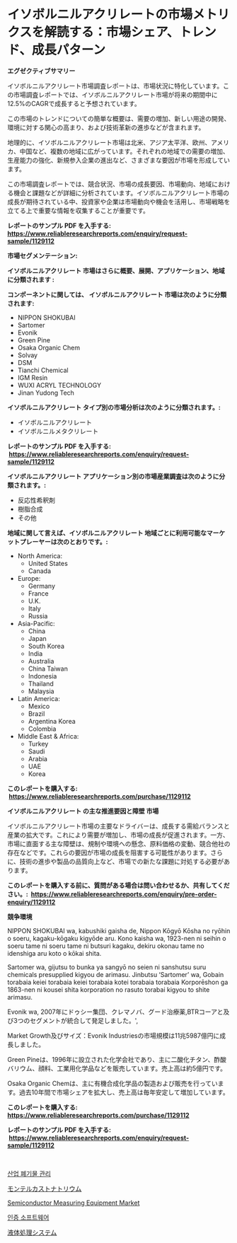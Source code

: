 <p><h1>イソボルニルアクリレートの市場メトリクスを解読する：市場シェア、トレンド、成長パターン</h1></p><p><strong>エグゼクティブサマリー</strong></p>
<p><p>イソボルニルアクリレート市場調査レポートは、市場状況に特化しています。この市場調査レポートでは、イソボルニルアクリレート市場が将来の期間中に12.5%のCAGRで成長すると予想されています。</p><p>この市場のトレンドについての簡単な概要は、需要の増加、新しい用途の開発、環境に対する関心の高まり、および技術革新の進歩などが含まれます。</p><p>地理的に、イソボルニルアクリレート市場は北米、アジア太平洋、欧州、アメリカ、中国など、複数の地域に広がっています。それぞれの地域での需要の増加、生産能力の強化、新規参入企業の進出など、さまざまな要因が市場を形成しています。</p><p>この市場調査レポートでは、競合状況、市場の成長要因、市場動向、地域における機会と課題などが詳細に分析されています。イソボルニルアクリレート市場の成長が期待されている中、投資家や企業は市場動向や機会を活用し、市場戦略を立てる上で重要な情報を収集することが重要です。</p></p>
<p><strong>レポートのサンプル PDF を入手する: <a href="https://www.reliableresearchreports.com/enquiry/request-sample/1129112">https://www.reliableresearchreports.com/enquiry/request-sample/1129112</a></strong></p>
<p><strong>市場セグメンテーション:</strong></p>
<p><strong> イソボルニルアクリレート 市場はさらに概要、展開、アプリケーション、地域に分類されます :</strong></p>
<p><strong>コンポーネントに関しては、 イソボルニルアクリレート 市場は次のように分類されます: &nbsp;</strong></p>
<p><ul><li>NIPPON SHOKUBAI</li><li>Sartomer</li><li>Evonik</li><li>Green Pine</li><li>Osaka Organic Chem</li><li>Solvay</li><li>DSM</li><li>Tianchi Chemical</li><li>IGM Resin</li><li>WUXI ACRYL TECHNOLOGY</li><li>Jinan Yudong Tech</li></ul></p>
<p><strong> イソボルニルアクリレート タイプ別の市場分析は次のように分類されます。:</strong></p>
<p><ul><li>イソボルニルアクリレート</li><li>イソボルニルメタクリレート</li></ul></p>
<p><strong>レポートのサンプル PDF を入手する: &nbsp;<a href="https://www.reliableresearchreports.com/enquiry/request-sample/1129112">https://www.reliableresearchreports.com/enquiry/request-sample/1129112</a></strong></p>
<p><strong> イソボルニルアクリレート アプリケーション別の市場産業調査は次のように分類されます。:</strong></p>
<p><ul><li>反応性希釈剤</li><li>樹脂合成</li><li>その他</li></ul></p>
<p><strong>地域に関して言えば、イソボルニルアクリレート 地域ごとに利用可能なマーケットプレーヤーは次のとおりです。:</strong></p>
<p><ul>
    <li>
        North America:
        <ul>
            <li>United States</li>
            <li>Canada</li>
        </ul>
    </li>
    <li>
        Europe:
        <ul>
            <li>Germany</li>
            <li>France</li>
            <li>U.K.</li>
            <li>Italy</li>
            <li>Russia</li>
        </ul>
    </li>
    <li>
        Asia-Pacific:
        <ul>
            <li>China</li>
            <li>Japan</li>
            <li>South Korea</li>
            <li>India</li>
            <li>Australia</li>
            <li>China Taiwan</li>
            <li>Indonesia</li>
            <li>Thailand</li>
            <li>Malaysia</li>
        </ul>
    </li>
    <li>
        Latin America:
        <ul>
            <li>Mexico</li>
            <li>Brazil</li>
            <li>Argentina Korea</li>
            <li>Colombia</li>
        </ul>
    </li>
    <li>
        Middle East & Africa:
        <ul>
            <li>Turkey</li>
            <li>Saudi</li>
            <li>Arabia</li>
            <li>UAE</li>
            <li>Korea</li>
        </ul>
    </li>
    </ul></p>
<p><strong>このレポートを購入する: &nbsp;<a href="https://www.reliableresearchreports.com/purchase/1129112">https://www.reliableresearchreports.com/purchase/1129112</a></strong></p>
<p><strong>イソボルニルアクリレート の主な推進要因と障壁 市場</strong></p>
<p><p>イソボルニルアクリレート市場の主要なドライバーは、成長する需給バランスと産業の拡大です。これにより需要が増加し、市場の成長が促進されます。一方、市場に直面する主な障壁は、規制や環境への懸念、原料価格の変動、競合他社の存在などです。これらの要因が市場の成長を阻害する可能性があります。さらに、技術の進歩や製品の品質向上など、市場での新たな課題に対処する必要があります。</p></p>
<p><strong>このレポートを購入する前に、質問がある場合は問い合わせるか、共有してください。:&nbsp; <a href="https://www.reliableresearchreports.com/enquiry/pre-order-enquiry/1129112">https://www.reliableresearchreports.com/enquiry/pre-order-enquiry/1129112</a></strong></p>
<p><strong>競争環境</strong></p>
<p><p>NIPPON SHOKUBAI wa, kabushiki gaisha de, Nippon Kōgyō Kōsha no ryōhin o soeru, kagaku-kōgaku kigyōde aru. Kono kaisha wa, 1923-nen ni seihin o soeru tame ni soeru tame ni butsuri kagaku, dekiru okonau tame no idenshiga aru koto o kōkai shita.</p><p>Sartomer wa, gijutsu to bunka ya sangyō no seien ni sanshutsu suru chemicals presupplied kigyou de arimasu. Jinbutsu ‘Sartomer’ wa, Gobain torabaia keiei torabaia keiei torabaia kotei torabaia torabaia Korporēshon ga 1863-nen ni kousei shita korporation no rasuto torabai kigyou to shite arimasu.</p><p>Evonik wa, 2007年にドゥシー集団、クレマノバ、グード治療薬,BTRコーアと及び3つのセグメントが統合して発足しました。',</p><p>Market Growth及びサイズ：Evonik Industriesの市場規模は11兆5987億円に成長しました。</p><p>Green Pineは、1996年に設立された化学会社であり、主に二酸化チタン、酢酸バリウム、顔料、工業用化学品などを販売しています。売上高は約5億円です。</p><p>Osaka Organic Chemは、主に有機合成化学品の製造および販売を行っています。過去10年間で市場シェアを拡大し、売上高は毎年安定して増加しています。</p></p>
<p><strong>このレポートを購入する: &nbsp; <a href="https://www.reliableresearchreports.com/purchase/1129112">https://www.reliableresearchreports.com/purchase/1129112</a></strong></p>
<p><strong>レポートのサンプル PDF を入手する: &nbsp;<a href="https://www.reliableresearchreports.com/enquiry/request-sample/1129112">https://www.reliableresearchreports.com/enquiry/request-sample/1129112</a></strong><strong></strong></p>
<p>&nbsp;</p>
<p><p><a href="https://medium.com/@anvil67678789/%EC%82%B0%EC%97%85-%ED%8F%90%EA%B8%B0%EB%AC%BC-%EA%B4%80%EB%A6%AC-%EC%8B%9C%EC%9E%A5-%EC%8B%9C%EC%9E%A5-%EC%A0%90%EC%9C%A0%EC%9C%A8-%EC%8B%9C%EC%9E%A5-%EB%8F%99%ED%96%A5-%EB%B0%8F-%EB%AF%B8%EB%9E%98-%EC%84%B1%EC%9E%A5-%ED%83%90%EC%83%89-3ec2c193c91a">산업 폐기물 관리</a></p><p><a href="https://github.com/sghwr779811674/Market-Research-Report-List-1/blob/main/5912442299.md">モンテルカストナトリウム</a></p><p><a href="https://issuu.com/reportprime-2/docs/semiconductor-measuring-equipment-market-size-2030">Semiconductor Measuring Equipment Market</a></p><p><a href="https://medium.com/@dallasrrellwg/%EC%9D%B8%EC%A6%9D-%EC%86%8C%ED%94%84%ED%8A%B8%EC%9B%A8%EC%96%B4-%EC%8B%9C%EC%9E%A5-%EC%A1%B0%EC%82%AC-%EB%B3%B4%EA%B3%A0%EC%84%9C-%EA%B7%B8-%EC%97%AD%EC%82%AC-%EB%B0%8F-2024%EB%85%84%EB%B6%80%ED%84%B0-2031%EB%85%84%EA%B9%8C%EC%A7%80%EC%9D%98-%EC%98%88%EC%B8%A1-46de5b27fc06">인증 소프트웨어</a></p><p><a href="https://medium.com/@chrispbacon162023/%E6%B6%B2%E4%BD%93%E5%8F%96%E3%82%8A%E6%89%B1%E3%81%84%E3%82%B7%E3%82%B9%E3%83%86%E3%83%A0%E5%B8%82%E5%A0%B4%E3%81%AF-%E5%B8%82%E5%A0%B4%E3%82%B7%E3%82%A7%E3%82%A2-%E5%B8%82%E5%A0%B4%E3%83%88%E3%83%AC%E3%83%B3%E3%83%89-%E5%B8%82%E5%A0%B4%E6%88%90%E9%95%B7%E3%81%AB%E9%96%A2%E3%81%99%E3%82%8B%E6%83%85%E5%A0%B1%E3%82%92%E6%8F%90%E4%BE%9B%E3%81%97%E3%81%BE%E3%81%99-403b87d2fec8">液体処理システム</a></p></p>